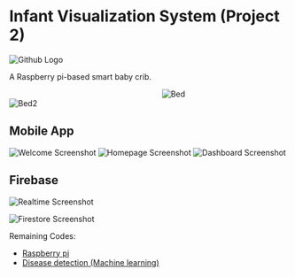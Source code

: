 # Infant Visualization System (Project 2)             
![Github Logo](https://user-images.githubusercontent.com/97244341/152191359-bd151629-a659-4187-93a2-dd86540e5af8.png)

A Raspberry pi-based smart baby crib.

&nbsp; &nbsp;&nbsp; &nbsp;&nbsp; &nbsp;&nbsp; &nbsp;&nbsp; &nbsp;&nbsp; &nbsp;&nbsp; &nbsp;&nbsp; &nbsp;&nbsp; &nbsp;&nbsp; &nbsp;&nbsp; &nbsp;&nbsp; &nbsp;&nbsp; &nbsp;&nbsp; &nbsp;&nbsp; &nbsp;&nbsp; &nbsp;&nbsp; &nbsp;&nbsp; &nbsp;&nbsp; &nbsp;&nbsp; &nbsp;&nbsp; &nbsp;&nbsp; &nbsp;&nbsp; &nbsp; ![Bed](https://user-images.githubusercontent.com/97244341/152197005-32be1048-149a-4f01-9e44-e1e386bdb508.jpeg)  &nbsp; &nbsp;&nbsp; &nbsp;&nbsp; &nbsp;&nbsp; &nbsp;&nbsp; &nbsp;&nbsp; &nbsp;&nbsp; &nbsp;&nbsp; &nbsp;&nbsp; &nbsp;&nbsp; &nbsp;&nbsp; &nbsp;&nbsp; &nbsp;&nbsp;  ![Bed2](https://user-images.githubusercontent.com/97244341/152197184-2a2974ae-9b05-4fe6-9416-a52544178855.jpeg) 




## Mobile App

![Welcome Screenshot](https://user-images.githubusercontent.com/97244341/152190167-36db4498-d9c5-4da6-92ff-1a616b661a5d.jpg) ![Homepage Screenshot](https://user-images.githubusercontent.com/97244341/152190454-5a76f8e8-d624-4392-ad26-76a6a9ccbf73.jpg) ![Dashboard Screenshot](https://user-images.githubusercontent.com/97244341/152190503-55ac6e03-f942-45be-8c87-eda962c4ccd2.jpg)

## Firebase
![Realtime Screenshot](https://user-images.githubusercontent.com/97244341/152193549-00491070-f7de-45cb-9409-53114cda0ca2.png)

![Firestore Screenshot](https://user-images.githubusercontent.com/97244341/152193865-82f3be74-4e0c-4d0d-978c-d0a3531abf0d.png)




Remaining Codes:

- [Raspberry pi](https://github.com/tharwatp/IVS)
- [Disease detection (Machine learning)](https://github.com/AbdulMablol/MachineLearning)


